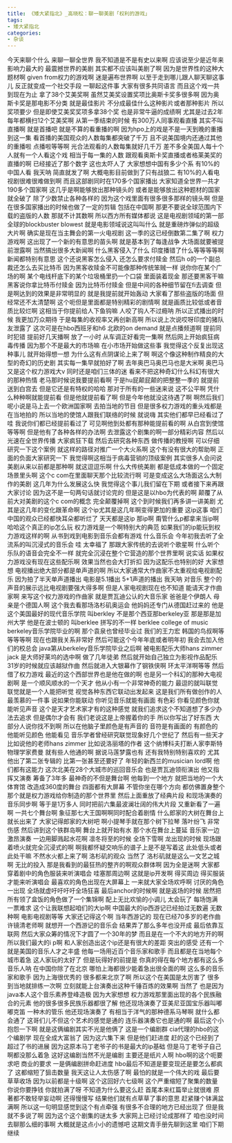 ```yaml
---
title: 《矮大紧指北》_高晓松：聊一聊美剧「权利的游戏」
tags:
- 矮大紧指北
categories:
- 杂谈
---
```


今天来聊个什么
来聊一聊全世界
我不知道是不是有史以来啊
应该说至少是近年来影响力最大的
最震撼世界的美剧
其实都不应该叫美剧了啊
因为是世界性的这种大题材啊
given from权力的游戏啊
迷是遍布世界啊
以至于走到哪儿跟人聊天聊这事儿
反正就变成一个社交手段
一聊起这件事
大家有很多共同语言
而且这个戏一共到现在为止
拿了38个艾美奖啊
虽然艾美奖设置奖项比奥斯卡奖多很多啊
因为奥斯卡奖是那电影不分类
就是最佳影片
不分成最佳什么这种影片或者那种影片
所以奖项要少
但是即使艾美奖奖项多拿38个奖
也是非常牛逼的成绩啊
尤其是过去2年每年都横扫12个艾美奖啊
从第一季结束的时候
有300万人同事观看直播
其实不叫直播啊
就是首播吧
就是不算的看重播的啊
因为hpo上的戏是不是一天到晚的重播
到这一集
看首播的美国观众的人数每集都突破了千万
且不说美国境内还通过其他的重播啦
点播啦等等啊
光合法观看的人数每集就好几千万
差不多全美国人每十个人就有一个人看这个戏
相当于每一集的人数
跟观看奥斯卡奖直播或者格莱美奖的直播的啊
已经接近了那个数字
这也太吓人了
大家想想中国有多少个系
有10%的中国人看
我天呐
简直就发了啊
大概电影目前做到了只有战狼二
有10%的人看电视剧很难很难做到啊
而且这部剧同时在170多个国家播出
大家知道全世界一共才190多个国家啊
这几乎是啊能够放出那种镜头的
或者是能够放出这种题材的国家就全破了
除了少数禁止各种各样的
因为这个戏里面有很多很多那样的镜头啊
但是在很多国家播出的时候也做了一定的剪辑
包括在中国啊
那更不要说全球范围内下载的盗版的人数
那就不计其数啊
所以西方所有媒体都说
这是电视剧领域的第一部全球的blockbuster blowest
就是电影领域说这叫叫什么
就是重磅炸弹似的超级大片啊
确实是现在当主舞会的第一火电视剧
这一季的这已经倒数第二集了啊
权力游戏啊
这出现了一个新的有意思的苗头啊
就是基本到了每逢战争
大场面就要被提前泄露啊
当然搞出很多大新闻啊
什么黑客侵入了什么
印度播错了什么等等等等啊
新闻都特别有意思
这个还说黑客怎么侵入
还怎么要求付赎金
然后h o的一个副总裁还怎么去买比特币
因为黑客收赎金不可能像那种传统笨贼一样
说你你在某个广场的啊
某个电线杆底下的某个垃圾桶里扔一个口袋
里面装着现金
那还要黑客干嘛
黑客说你拿比特币付赎金
因为比特币付赎金
但是中间的各种细节留在fi去调查
但是啊达到的效果是非常明显的
就是我提前就开始轰动
大家看了那些盗版的场面
但经常还不太清楚啊
这个呃但是里面都是特别精彩的剧情啊
就是画质比较低或者音质比较烂啊
这相当于你提前给人下鱼钩嘛
人咬了钩人不过瘾呐
所以正式播出的时候
我更加万众期待
于是每集的收视率又再创新高啊
所以说上次说哎呀印度的猪队友泄露了
这次可是在hbo西班牙和h6 北欧的on demand
就是点播频道啊
提前同时犯错
提前好几天播啊
放了一小时
从车调正好看完一集啊
然后网上开始疯狂病毒传播
因为那个不是最大的市场嘛
在小市场开始做这些事
我觉得这个反复出现这种事儿
就开始得想一想
为什么这有点阴谋论上来了啊
啊这个像这种制作精良的大型的奇幻的历史剧
其实每一集早就拍好了啊
去年奥巴马奥巴马也是大米啊
奥巴马又是这个权力游戏大v
同时还是咱们三体的迷
看来不把这种奇幻什么科幻有很大的那种热情
老马那时候说我要提前看啊
于是hu屁颠屁颠的把整整一季的
就提前送到白宫去
但是它还是有特权的哈哈
那对于所有的一些迷来说
这不公平啊
凭什么种种啊就能提前看
但是他就提前看了啊
但是今年他就没这待遇了啊
啊然后我们呢小说是马上去一个欧洲国家啊
去拍当地的节目
但是很多权力游戏的重头戏都是在当地拍的
所以当地的使馆人跟我们联络的时候
就说嗨
其实他们都早已经看过了哇
我说你们都已经提前看过了
可见啊他到处都有那种能提前看的啊
从白宫到使馆等等啊
但是他有了各种各样的办法啊
去泄露这个剧集的啊一部分精彩内容
然后以光速在全世界传播
大家疯狂下载
然后去研究各种东西
做传播的教授啊
可以仔细研究一下这个案例
就这样的路径对推广一个大火系啊
这个有没有很大的帮助啊
正面的负面大家研究一下
我觉得啊这相当于病毒营销的顶级案例
其实很多人会问说美剧从来以前都是那种啊
就这逗逗乐啊
什么大传统美剧
都是低成本做的一个固定场景里头啊
这个c com在里面聊天那个比较流行啊
可是变成这么大场面这么大制作的美剧
这几年为什么发展这么快
我觉得这个事儿我们留在下期
或者接下来再跟大家讨论
因为这不是一句两句话就讨论完的
但是这是以hbo为代表的啊
颠覆了从前大对美剧的这个c com的概念
完全颠覆掉啊
这个到时候我们再多讲一讲美剧
尤其是这几年的变化跟革命啊
这个ip尤其是这几年啊变得更加的重要
这ip这事
咱们中国的观众已经都快耳朵都听烂了
天天都是这ip
那ip啊
甭管什么p都拿来当ip啊
哈哈这个真正的ip怎么玩
权力游戏是一个啊特别大的典范
如果我们的ip能玩到权力游戏这样的啊
从书到戏到电影到音乐会都有游戏
什么音乐会
今年初我去听了全流系的叫沉浸式的音乐会
哇
太幸福了
那跟大家传统的去说听个歌星啊
什么听个乐队的语音会完全不一样
就完全沉浸在整个它营造的那个世界里啊
说实话
如果权力游戏没有现在这些配乐啊
效果当然也会大打折扣
因为这配乐也特别的好
大家想想
电视播出绝大部分都是单声道的啊
所以大家通常大作曲家不太重视给电视剧配乐
因为拍了半天单声道播出
电影是5.1播出
5+1声道的播出
我天呐
对音乐
整个的声音的展示远比电视剧要强大得多啊
但是人家电视剧现在也不知道
能请天才作曲家啊
来写这个权力游戏的作曲家
就是贾瓦迪公认的大音乐家
爸爸是个伊朗人
母亲是个德国人啊
这个我去看那场洛杉矶奥运会
他妈妈还专门从德国赶过来的
他是这个美国最好的现代音乐学院
叫berkley
不是那个西亚那berkeley亚
那是那是加州大学
他是在波士顿的
叫berklee
拼写的不一样
berklee college of music
berkeley音乐学院毕业的啊
那个袁泉也曾经毕业过
我们的王力宏
韩国的鸟叔啊等等等等啊
现在也跟我关系非常好
然后可能这个今年年底或者明年初
我会去加入他们的校总会
java第从berkeley音乐学院毕业之后啊
被电影配乐大师hans zimmer jack
是大师好莱坞的选中啊
做了几年徒弟
然后就开始自己独立为影视作品配乐
31岁的时候就应该越狱作曲
然后就进入大银幕作了钢铁侠啊
环太平洋啊等等
然后借了权力游戏
最近的这个西部世界也是他在做的啊
也是另一个科幻的那种大电视剧啊
是一个顺风顺水的一个天才
他从小有一个非常神奇的能力
最逗的就叫联觉
联觉就是一个人能把听觉
视觉各种东西它联动出发起来
这是我们所有做创作的人最羡慕的一件事
说如果你能联动
你听见音乐就能有画面
有色彩
你看见颜色你就能听见声音
这个是天才艺术家才有的这种感觉
就我们追求这个不知道想了多少办法去追求
但是偶尔才会有
我们老说这是上帝握着你的手
所以你写出了好东西
大部分人说你找不到啊
所以在他脑子里颜色是有声音的
音符是有画面的
有颜色的
他能听见颜色
他能看见
音乐学者曾经研究联觉现象好几个世纪了
然后有一些天才
比如说他的老师hans zimmer
比如说洛丽塔的作者
这个纳博科夫打断人家李斯特物理学家费曼
就有些人他通的啊
据说马莲梦露也有
还有我特别特别喜欢的
尤其他出了第二张专辑的
比第一张甚至还要好了
年轻的新西兰的musician lord啊
他们都有这能力
这次北美在28个大城市的巡回音乐会
也是贾瓦迪领衔演出
他又指挥又演奏
筹备了3年多
最神奇的不但是舞台啊
他每到一个地方
就把当地的一个大体育馆
改造成360度的舞台
四面都有大屏幕
不管你坐在哪个方向
都仿佛置身整个
那个就是权力游戏给你制造的那个世界里
然后上面重放了经典片段
和现场演奏的音乐同步啊
等于是1万多人
同时把前六集最波澜壮阔的伟大片段
又重新看了一遍啊
一共七个舞台啊
象征那七大王国啊啊同时配合着剧情
什么郎家的大树在舞台上就长出来了
大家记得郎家的大树吧
啊小提琴手就在那个树下拉琴
落叶纷飞
非常伤感
然后讲到这个铁群岛啊
舞台上就开始有水
那个水在舞台上蔓延
音乐家一边激昂演奏
一边用脚溅起水花啊
凛冬将至的时候
全场下雪啊
龙出现的时候
现场跟着喷火就完全沉浸式的啊
啊我都怀疑交响乐的谱子上是不是写着这
此处低头或者此处干嘛
不然水火都上来了啊
洛杉矶的观众
当然了
洛杉矶就是这么一文艺之城啊
无比的投入
那是我看到的最狂热的整齐的啊观众群体啊
因为全是迷啊
大家都穿着剧中的角色服装来听演唱会
哇塞那周边啊
这就是ip开发啊
得买周边
得买服装才能来听演唱会
最喜欢的角色出现在大屏幕上
一来就大家全场欢呼啊
讨厌的角色一出现
全场就虚吁吁吁吁全场狂喜
最后anchor的时候啊
就是返场的时候
居然把所有领了盒饭的角色做了一个集锦啊
配上无比欢愉的小调儿
太会玩了
每场饱满
一票难求
这个让我联想起咱们的大ip啊
中国最大的ip西游记已经拍过无数遍
无数种啊
电影电视剧等等
大家还记得这个啊
当年西游记的
现在已经70多岁的老作曲许镜清老师啊
就想开一个西游记的音乐会
结果弄了那么多年也没开成
最后依靠互联网
然后大家众筹的情况下才圆了一个30年的梦
而且是在一个不大的地方开的啊
所以我们最大的i p啊
和人家创造出这个ip还是有很大的差距
突出的感受
还有一个就是美国的音乐人才之丰盛
他每一场用近百个音乐家和歌手
而且都是在当地每个城市着急
这人家玩的太好了
但是玩得好的前提是
你真的得在每个地方都有这么多音乐人呐
在中国你除了在北京
哪怕上海都很少能着急出很全面的啊
这么多的音乐家和歌手
因为上海很优秀的
很多都来北京了啊
所以这个在美国是太厉害了
很多到当地就排练一次啊
立刻就能上台演奏出这种千锤百炼的效果啊
当然了
也是因为java本人这个音乐素养登峰造极
因为大家想想
权力游戏那里面出现的各个民族融合的元素
他的很多很多民族乐器都很了解
他还现场演奏了亚美尼亚国宝乐器叫嘟嘟克笛
一种木的管乐
他还现场演奏了
有相当于洋气的那种德系马琴啊
就什么都会通了
这哥们儿不但这个艺术的感觉是通的
连乐器演奏它也是通的啊
最后这个小抱怨一下啊
就是这俩编剧其实不光是他俩了
这是一个编剧群
cia代理的hbo的这个编剧学
现在全成大富翁了
因为这六集下来
但是他们赶进度
赶的这个已经到了超过了书的进展
因为这原本马丁老爷子的书是最大的ip基础
但是马丁老爷子自己啊都没那么着急
这好这编剧当然不光是编剧
主要还是纸片人啊
hbo啊的这个呃要求吧
商业的要求
一是俩编剧拼命赶进度
hbo最后不知道是要变现还是要怎么都疯了
这都缩短了狙击数量
我天这让人太伤感了啊
最怕的就是一个伟大的戏
最后要草草收场
因为以前都是十级啊
这个这回好六七级啊
这个严重缩短了聚集的数量
你说你要挣钱
你就拍满了呀
不知道为什么要这么赶
首尾本来红篇举止就很难
原著都不敢轻举妄动啊
还得慢慢写
结果他们就有点草草了事的意思
赶紧赚个钵满盆满啊
所以这一句明显感觉到这个有点牵强
有很多不合理的地方已经出现了
但是我就不多说了啊
因为这个这个剧集的谜太多
大家网上已经讨论成那样了
咱也没时间去聊那么细的事啊
大概就是这点小小的遗憾吧
这期文青手册先聊到这里
咱们下期继续
